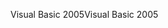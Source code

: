 <span data-ttu-id="d55e1-101">Visual Basic 2005</span><span class="sxs-lookup"><span data-stu-id="d55e1-101">Visual Basic 2005</span></span>